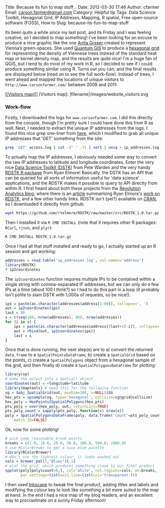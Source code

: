 Title: Because its fun to map stuff...
Date: 2012-03-30 17:46
Author: cfarmer
Email: carson.farmer@gmail.com
Category: Helpful tip
Tags: Data Science Toolkit, Hexagonal Grid, IP Addreses, Mapping, R spatial, Free open-source software (FOSS), How to
Slug: because-its-fun-to-map-stuff

Its been quite a while since my last post, and its Friday and I was
feeling creative, so I decided to map something! I've been looking for
an excuse to produce a nice graphic like the one [Anita Graser][]
created to represent Vienna’s green-spaces. She used [Quantum
GIS][] to produce a [hexagonal grid][] for representing the density of
Viennese trees instead of the standard heat map or kernel density map,
and the results are quite nice! I'm a huge fan of QGIS, but I tend to do
most of my work in R, so I decided to see if I could produce something
similar using R. Turns out you can, and the final results are displayed
below (read on to see the full work-flow). Instead of trees, I went
ahead and mapped the locations of unique visitors to
`http://www.carsonfarmer.com/` between 2009 and 2011:

[![Visitors map][]](|filename|/images/website_visitors.svg)
[Visitors map]: |filename|/images/website_visitors.svg

### Work-flow

Firstly, I downloaded the logs for `www.carsonfarmer.com`. I did this
directly from the console, though I'm pretty sure I could have done this
from R as well. Next, I needed to extract the unique IP addresses from
the logs. I found this nice grep one-liner from [here][], which I
modified to grab all unique IP addresses that 'GET' something from the
site:

```bash
grep 'GET' access.log | cut -d' ' -f1 | sort | uniq > ip_addresses.log
```

To actually map the IP addresses, I obviously needed some way to convert
the raw IP addresses to latitude and longitude coordinates. Enter the
very nice [Data Science Toolkit (DSTK)][] from Pete Warden and the very
handy [RDSTK R package][] from Ryan Elmore! Basically, the DSTK has an
API that can be queried for all sorts of information useful for 'data
science' applications, and the RDSTK makes it possible to query to API
directly from within R. I first heard about both these projects from the
[Revolution Analytics blog][], where there is an [article][] summarising
Ryan Elmore's [work on RDSTK][], and a few other handy links. RDSTK
isn't (yet?) available on [CRAN][], so I downloaded it directly from
github:

```bash
wget https://github.com/rtelmore/RDSTK/raw/master/src/RDSTK_1.0.tar.gz
```

Then I installed it via `R CMD INSTALL` (note that it requires other R
packages: `RCurl`, `rjson`, and `plyr`):

```bash
R CMD INSTALL RDSTK_1.0.tar.gz
```

Once I had all that stuff installed and ready to go, I actually started
up an R session and got working:

```r
addresses = read.table('ip_addresses.log', col.names='address')
library(RDSTK)
? ip2coordinates
```

The `ip2coordinates` function requires multiple IPs to be contained
within a single string with comma-separated IP addresses, but we can
only do a few IPs at a time (about 100 I think?) so I had to do this
part in a loop (it probably isn't polite to slam DSTK with 1,000s of
requests, so be nice!).

```r
ips = paste(as.character(addresses$address[1:80]), collapse=', ')
out = ip2coordinates(ips)
last = 80
s = c(seq(160, nrow(addresses), 80), nrow(addresses))
for (i in s) {
    ips = paste(as.character(addresses$address[(last+1):i]), collapse=', ')
    out = rbind(out, ip2coordinates(ips))
    last = i
}
```

Once that is done running, the next step(s) are to a) convert the
returned `data.frame` to a `SpatialPointsDataFrame`, b) create a
`SpatialGrid` based on the points, c) create a `SpatialPolygons` object
from a hexagonal sample of the grid, and then finally d) create a
`SpatialPolygonsDataFrame` for plotting:

```r
library(sp)
# make the output into a Spatial* object
coordinates(out) = ~longitude+latitude
library(maptools) # need this for the following function
sg = Sobj_SpatialGrid(out, maxDim=200, n=NULL)$SG
hex_pts = spsample(sg, type='hexagonal', cellsize=sg@grid@cellsize)
hex_poly = HexPoints2SpatialPolygons(hex_pts)
pts_poly = over(hex_poly, out, returnList=TRUE)
pts_poly_count = sapply(pts_poly, function(x) nrow(x))
poly = SpatialPolygonsDataFrame(poly, data.frame('count'=pts_poly_count), 
    match.ID=FALSE)
```

Ok, now for some plotting!

```r
# pick some reasonable break points
breaks = c(1.0, 10.0, 20.0, 50.0, 100.0, 500.0, 2000.0)
# use RColorBrewer to get a nice blue palette
library(RColorBrewer)
# don't use the lightest colour, it looks washed out
cols = brewer.pal(7,"Blues")[-1] 
# plot the grid, which produces something close to our final product
spplot(poly[poly$count>0,], col='white', col.regions=cols, at=breaks, 
       par.settings=list(axis.line=list(col='transparent')))
```

I then used [Inkscape][] to tweak the final product, adding titles and
labels and modifying the colour key to look like something a bit more
suited to the map at hand. In the end I had a nice map of my blog
readers, and an excellent way to procrastinate on a sunny Friday
afternoon!

[Anita Graser]: http://underdark.wordpress.com/about/
[Quantum GIS]: http://qgis.org/
[hexagonal grid]: http://underdark.wordpress.com/2012/03/04/mapping-density-with-hexagonal-grids/
[here]: http://blogs.law.harvard.edu/djcp/2009/04/how-to-extract-uniq-ips-from-apache-via-grep-cut-and-uniq/
[Data Science Toolkit (DSTK)]: http://www.datasciencetoolkit.org/
[RDSTK R package]: https://github.com/rtelmore/RDSTK
[Revolution Analytics blog]: http://blog.revolutionanalytics.com
[article]: http://blog.revolutionanalytics.com/2011/05/mapping-locations-in-r-with-the-data-science-toolkit.html
[work on RDSTK]: http://thelogcabin.wordpress.com/2011/05/02/r-and-the-data-science-toolkit/
[CRAN]: http://cran.r-project.org/
[Inkscape]: http://inkscape.org/
